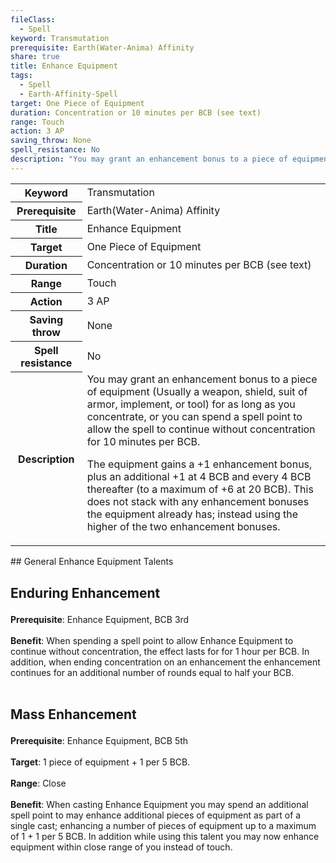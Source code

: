 ```yaml
---
fileClass:
  - Spell
keyword: Transmutation
prerequisite: Earth(Water-Anima) Affinity
share: true
title: Enhance Equipment
tags:
  - Spell
  - Earth-Affinity-Spell
target: One Piece of Equipment
duration: Concentration or 10 minutes per BCB (see text)
range: Touch
action: 3 AP
saving_throw: None
spell_resistance: No
description: "You may grant an enhancement bonus to a piece of equipment (Usually a weapon, shield, suit of armor, implement, or tool) for as long as you concentrate, or you can spend a spell point to allow the spell to continue without concentration for 10 minutes per BCB.\r\rThe equipment gains a +1 enhancement bonus, plus an additional +1 at 4 BCB and every 4 BCB thereafter (to a maximum of +6 at 20 BCB). This does not stack with any enhancement bonuses the equipment already has; instead using the higher of the two enhancement bonuses."
---
```

<p><span><table><tbody><tr><th>Keyword</th><td>Transmutation</td></tr><tr><th>Prerequisite</th><td>Earth(Water-Anima) Affinity</td></tr><tr><th>Title</th><td>Enhance Equipment</td></tr><tr><th>Target</th><td>One Piece of Equipment</td></tr><tr><th>Duration</th><td>Concentration or 10 minutes per BCB (see text)</td></tr><tr><th>Range</th><td>Touch</td></tr><tr><th>Action</th><td>3 AP</td></tr><tr><th>Saving throw</th><td>None</td></tr><tr><th>Spell resistance</th><td>No</td></tr><tr><th>Description</th><td>You may grant an enhancement bonus to a piece of equipment (Usually a weapon, shield, suit of armor, implement, or tool) for as long as you concentrate, or you can spend a spell point to allow the spell to continue without concentration for 10 minutes per BCB.
<p>The equipment gains a +1 enhancement bonus, plus an additional +1 at 4 BCB and every 4 BCB thereafter (to a maximum of +6 at 20 BCB). This does not stack with any enhancement bonuses the equipment already has; instead using the higher of the two enhancement bonuses.</p></td></tr></tbody></table><p></p></span></p>
## General Enhance Equipment Talents
<h2><span><p>Enduring Enhancement</p></span></h2><p><span><p><b>Prerequisite</b>:    Enhance Equipment, BCB 3rd<br><br><b>Benefit</b>:    When spending a spell point to allow Enhance Equipment to continue without concentration, the effect lasts for for 1 hour per BCB. In addition, when ending concentration on an enhancement the enhancement continues for an additional number of rounds equal to half your BCB.<br><br></p></span></p><h2><span><p>Mass Enhancement</p></span></h2><p><span><p><b>Prerequisite</b>:    Enhance Equipment, BCB 5th<br><br><b>Target</b>:    1 piece of equipment + 1 per 5 BCB.<br><br><b>Range</b>:    Close<br><br><b>Benefit</b>:    When casting Enhance Equipment you may spend an additional spell point to may enhance additional pieces of equipment as part of a single cast; enhancing a number of pieces of equipment up to a maximum of 1 + 1 per 5 BCB. In addition while using this talent you may now enhance equipment within close range of you instead of touch.<br><br></p></span></p>
